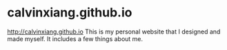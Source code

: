 # calvinxiang.github.io
http://calvinxiang.github.io
This is my personal website that I designed and made myself. It includes a few things about me.
